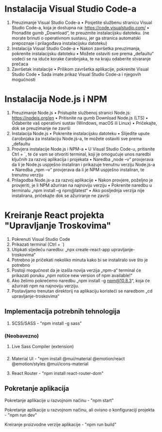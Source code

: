 # Instalacija Visual Studio Code-a
1.	Preuzimanje Visual Studio Code-a
•	Posjetite službenu stranicu Visual Studio Code-a, koja je dostupna na: https://code.visualstudio.com/ 
•	Pronađite gumb „Download“, te preuzmite instalacijsku datoteku. (ne morate brinuti o operativnom sustavu, jer ga stranica automatski prepoznaje i prilagođava instalacijsku datoteku)
2.	Instalacija Visual Studio Code-a
•	Nakon završetka preuzimanja, pokrenite instalacijsku datoteku
•	Možete ostaviti sve prema „defaultu“ vodeći se na iduće korake čarobnjaka, te na kraju odaberite stvaranje prečaca
3.	Završetak instalacije
•	Prilikom završetka aplikacije, pokrenite Visual Studio Code
•	Sada imate prikaz Visual Studio Code-a i njegovih mogućnosti

# Instalacija Node.js i NPM

1.	Preuzimanje Node.js
•	Pristupite službenoj stranici Node.js: https://nodejs.org/en 
•	Pritisnite na gumb Download Node.js (LTS)
•	Odaberite vaš operativni sustav (Windows, macOS ili Linux)
•	Pričekajte, dok se preuzimanje ne završi
2.	Instalacija Node.js
•	Pokrenite instalacijsku datoteku
•	Slijedite upute čarobnjaka za instalaciju Node.js-a, te možete ostaviti sve prema „defaultu
3.	Provjera instalacije Node.js i NPM-a
•	U Visual Studio Code-u, pritisnite Ctrl + `, te će vam se otvoriti terminal, koji je omogućuje unos naredbi ključnih za razvoj aplikacija i projekata
•	Naredba „node –v“ provjerava da li je Node.js uspješno instaliran i prikazuje trenutnu verziju Node.js-a
•	Naredba „npm –v“ provjerava da li je NPM uspješno instaliran, te trenutnu verziju
4.	Prilagodba Node.js-a za razvoj aplikacije
•	Nakon provjere, poželjno je provjeriti, je li NPM ažuriran na najnoviju verziju
•	Pokrenite naredbu u terminalu „npm install –g npm@latest“
•	Ako posljednja verzija nije instalirana, pričekajte dok se ažuriranje ne završi

# Kreiranje React projekta "Upravljanje Troskovima"

1.	Pokrenuti Visual Studio Code
2.	Prikazati terminal (Ctrl + `)
3.	Utipkati sljedeću naredbu: „npx create-react-app upravljanje-troskovima“
4.	Potrebno je pričekati nekoliko minuta kako bi se instaliralo sve što je potrebno
5.	Postoji mogućnost da je izašla novija verzija „npm-a“ terminal će prikazati poruku „npm notice new version of npm available!“
6.	Ako želimo pokrećemo naredbu „npm install -g npm@10.8.3“, koja će ažurirati npm na najnoviju verziju.
7.	Postavljamo trenutan direktorij na aplikaciju koristeći se naredbom „cd upravljanje-troskovima“

## Implementacija potrebnih tehnologija

1. SCSS/SASS - "npm install -g sass"

### (Neobavezno)

1. Live Sass Compiler (extension)

###

2. Material UI - "npm install @mui/material @emotion/react @emotion/styles @mui/icons-material

3. React Router - "npm install react-router-dom"

## Pokretanje aplikacija

Pokretanje aplikacije u razvojnom načinu - "npm start"

Pokretanje aplikacije u razvojnom načinu, ali ovisno o konfiguraciji projekta - "npm run dev"

Kreiranje proizvodne verzije aplikacije - "npm run build"

